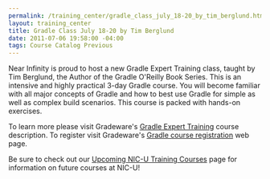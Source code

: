 ```yaml
--- 
permalink: /training_center/gradle_class_july_18-20_by_tim_berglund.html
layout: training_center
title: Gradle Class July 18-20 by Tim Berglund
date: 2011-07-06 19:58:00 -04:00
tags: Course Catalog Previous
---
```

Near Infinity is proud to host a new Gradle Expert Training class, taught by Tim Berglund, the Author of the Gradle O'Reilly Book Series. This is an intensive and highly practical 3-day Gradle course. You will become familiar with all major concepts of Gradle and how to best use Gradle for simple as well as complex build scenarios. This course is packed with hands-on exercises.

To learn more please visit Gradeware's [Gradle Expert Training](http://gradleware.com/training.html) course description. To register visit Gradeware's [Gradle course registration](http://www.regonline.com/builder/site/Default.aspx?EventID=980125) web page.

Be sure to check out our [Upcoming NIC-U Training Courses](../../coursecatalog/upcoming/) page for information on future courses at NIC-U! 
